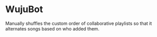 # WujuBot
Manually shuffles the custom order of collaborative playlists so that it alternates songs based on who added them.

